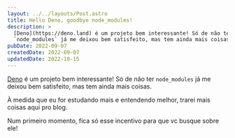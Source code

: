```yaml
---
layout: ../../layouts/Post.astro
title: Hello Deno, goodbye node_modules!
description: >
  [Deno](https://deno.land) é um projeto bem interessante! Só de não ter
  `node_modules` já me deixou bem satisfeito, mas tem ainda mais coisas.
pubDate: 2022-09-07
createdDate: 2022-09-07
updatedDate: 2022-10-15
---
```


[Deno](https://deno.land) é um projeto bem interessante! Só de não ter
`node_modules` já me deixou bem satisfeito, mas tem ainda mais coisas.

À medida que eu for estudando mais e entendendo melhor, trarei mais coisas aqui
pro blog.

Num primeiro momento, fica só esse incentivo para que vc busque sobre ele!
